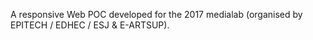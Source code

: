 A responsive Web POC developed for the 2017 medialab (organised by EPITECH / EDHEC / ESJ & E-ARTSUP).